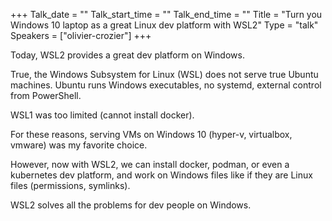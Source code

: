 +++
Talk_date = ""
Talk_start_time = ""
Talk_end_time = ""
Title = "Turn you Windows 10 laptop as a great Linux dev platform with WSL2"
Type = "talk"
Speakers = ["olivier-crozier"]
+++

Today, WSL2 provides a great dev platform on Windows.

True, the Windows Subsystem for Linux (WSL) does not serve true Ubuntu machines.
Ubuntu runs Windows executables, no systemd, external control from PowerShell.

WSL1 was too limited (cannot install docker).

For these reasons, serving VMs on Windows 10 (hyper-v, virtualbox, vmware) was my favorite choice.

However, now with WSL2, we can install docker, podman, or even a kubernetes dev platform,
and work on Windows files like if they are Linux files (permissions, symlinks).

WSL2 solves all the problems for dev people on Windows.